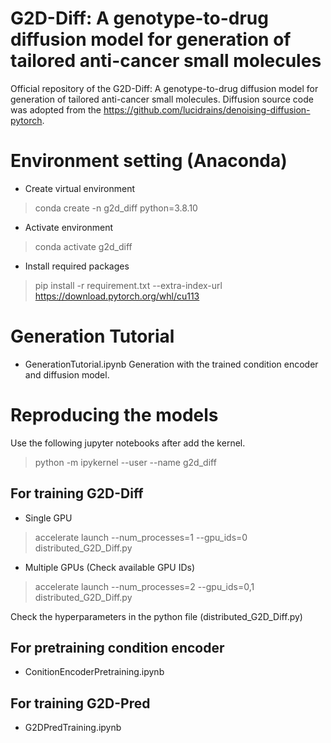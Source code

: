# G2D-Diff: A genotype-to-drug diffusion model for generation of tailored anti-cancer small molecules
Official repository of the G2D-Diff: A genotype-to-drug diffusion model for generation of tailored anti-cancer small molecules. 
Diffusion source code was adopted from the https://github.com/lucidrains/denoising-diffusion-pytorch. 

# Environment setting (Anaconda)
- Create virtual environment 
> conda create -n g2d_diff python=3.8.10

- Activate environment
> conda activate g2d_diff
 
- Install required packages
> pip install -r requirement.txt --extra-index-url https://download.pytorch.org/whl/cu113

# Generation Tutorial
- GenerationTutorial.ipynb
Generation with the trained condition encoder and diffusion model.

# Reproducing the models
Use the following jupyter notebooks after add the kernel.
> python -m ipykernel --user --name g2d_diff

## For training G2D-Diff
- Single GPU
> accelerate launch --num_processes=1 --gpu_ids=0 distributed_G2D_Diff.py

- Multiple GPUs (Check available GPU IDs)
> accelerate launch --num_processes=2 --gpu_ids=0,1 distributed_G2D_Diff.py

Check the hyperparameters in the python file (distributed_G2D_Diff.py)

## For pretraining condition encoder
- ConitionEncoderPretraining.ipynb

## For training G2D-Pred
- G2DPredTraining.ipynb







